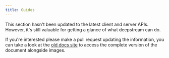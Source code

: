 ```yaml
---
title: Guides
---
```


This section hasn't been updated to the latest client and server APIs. However, it's still valuable for getting a glance of what deepstream can do.

If you're interested please make a pull request updating the information, you can take a look at the [old docs site](https://deepstream.io) to access the complete version of the document alongside images.
